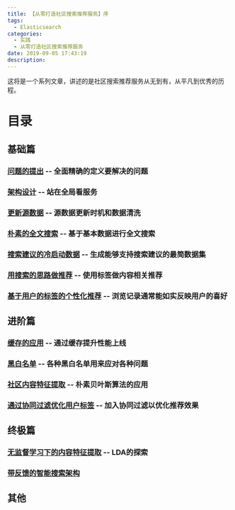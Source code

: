 ```yaml
---
title: 【从零打造社区搜索推荐服务】序
tags:
  - Elasticsearch
categories:
  - 实践
  - 从零打造社区搜索推荐服务
date: 2019-09-05 17:43:19
description:
---
```


这将是一个系列文章，讲述的是社区搜索推荐服务从无到有，从平凡到优秀的历程。

目录
====

基础篇
----

### [问题的提出](/posts/practice/0sc/0sc-target/) -- 全面精确的定义要解决的问题
### [架构设计](/posts/practice/0sc/0sc-artch/) -- 站在全局看服务
### [更新源数据](/posts/practice/0sc/0sc-sync/) -- 源数据更新时机和数据清洗
### [朴素的全文搜索](/posts/practice/0sc/0sc-rank/) -- 基于基本数据进行全文搜索
### [搜索建议的冷启动数据](/posts/practice/0sc/0sc-sugg/) -- 生成能够支持搜索建议的最简数据集
### [用搜索的思路做推荐](/posts/practice/0sc/0sc-rec/) -- 使用标签做内容相关推荐
### [基于用户的标签的个性化推荐](/posts/practice/0sc/0sc-user-tags/) -- 浏览记录通常能如实反映用户的喜好

进阶篇
----

### [缓存的应用](/posts/practice/0sc/0sc-cache/) -- 通过缓存提升性能上线
### [黑白名单](/posts/practice/0sc/0sc-banlist/) -- 各种黑白名单用来应对各种问题
### [社区内容特征提取](/posts/practice/0sc/0sc-/) -- 朴素贝叶斯算法的应用
### [通过协同过滤优化用户标签](/posts/practice/0sc/0sc-/) -- 加入协同过滤以优化推荐效果

终极篇
----

### [无监督学习下的内容特征提取](/posts/practice/0sc/0sc-/) -- LDA的探索
### [带反馈的智能搜索架构](/posts/practice/0sc/0sc-/)


其他
----

### [](/posts/practice/0sc/0sc-/)
